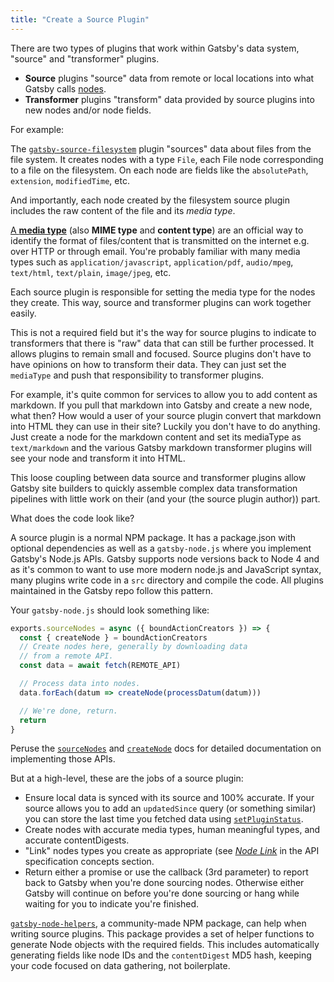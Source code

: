```yaml
---
title: "Create a Source Plugin"
---
```


There are two types of plugins that work within Gatsby's data system, "source"
and "transformer" plugins.

* **Source** plugins "source" data from remote or local locations into what
  Gatsby calls [nodes](/docs/node-interface/).
* **Transformer** plugins "transform" data provided by source plugins into new
  nodes and/or node fields.

For example:

The [`gatsby-source-filesystem`](/packages/gatsby-source-filesystem/) plugin
"sources" data about files from the file system. It creates nodes with a type
`File`, each File node corresponding to a file on the filesystem. On each node
are fields like the `absolutePath`, `extension`, `modifiedTime`, etc.

And importantly, each node created by the filesystem source plugin includes the
raw content of the file and its _media type_.

[A **media type**](https://en.wikipedia.org/wiki/Media_type) (also **MIME type**
and **content type**) are an official way to identify the format of
files/content that is transmitted on the internet e.g. over HTTP or through
email. You're probably familiar with many media types such as
`application/javascript`, `application/pdf`, `audio/mpeg`, `text/html`,
`text/plain`, `image/jpeg`, etc.

Each source plugin is responsible for setting the media type for the nodes they
create. This way, source and transformer plugins can work together easily.

This is not a required field but it's the way for source plugins to indicate to
transformers that there is "raw" data that can still be further processed. It
allows plugins to remain small and focused. Source plugins don't have to have
opinions on how to transform their data. They can just set the `mediaType` and
push that responsibility to transformer plugins.

For example, it's quite common for services to allow you to add content as
markdown. If you pull that markdown into Gatsby and create a new node, what
then? How would a user of your source plugin convert that markdown into HTML
they can use in their site? Luckily you don't have to do anything. Just create a
node for the markdown content and set its mediaType as `text/markdown` and the
various Gatsby markdown transformer plugins will see your node and transform it
into HTML.

This loose coupling between data source and transformer plugins allow Gatsby
site builders to quickly assemble complex data transformation pipelines with
little work on their (and your (the source plugin author)) part.

What does the code look like?

A source plugin is a normal NPM package. It has a package.json with optional
dependencies as well as a `gatsby-node.js` where you implement Gatsby's Node.js
APIs. Gatsby supports node versions back to Node 4 and as it's common to want to
use more modern node.js and JavaScript syntax, many plugins write code in a
`src` directory and compile the code. All plugins maintained in the Gatsby repo
follow this pattern.

Your `gatsby-node.js` should look something like:

```javascript
exports.sourceNodes = async ({ boundActionCreators }) => {
  const { createNode } = boundActionCreators
  // Create nodes here, generally by downloading data
  // from a remote API.
  const data = await fetch(REMOTE_API)

  // Process data into nodes.
  data.forEach(datum => createNode(processDatum(datum)))

  // We're done, return.
  return
}
```

Peruse the [`sourceNodes`](/docs/node-apis/#sourceNodes) and
[`createNode`](/docs/bound-action-creators/#createNode) docs for detailed
documentation on implementing those APIs.

But at a high-level, these are the jobs of a source plugin:

* Ensure local data is synced with its source and 100% accurate. If your source
  allows you to add an `updatedSince` query (or something similar) you can store
  the last time you fetched data using
  [`setPluginStatus`](/docs/bound-action-creators/#setPluginStatus).
* Create nodes with accurate media types, human meaningful types, and accurate
  contentDigests.
* "Link" nodes types you create as appropriate (see
  [_Node Link_](/docs/api-specification/) in the API specification concepts
  section.
* Return either a promise or use the callback (3rd parameter) to report back to
  Gatsby when you're done sourcing nodes. Otherwise either Gatsby will continue
  on before you're done sourcing or hang while waiting for you to indicate
  you're finished.

[`gatsby-node-helpers`](https://github.com/angeloashmore/gatsby-node-helpers),
a community-made NPM package, can help when writing source plugins. This
package provides a set of helper functions to generate Node objects with the
required fields. This includes automatically generating fields like node IDs
and the `contentDigest` MD5 hash, keeping your code focused on data gathering,
not boilerplate.
